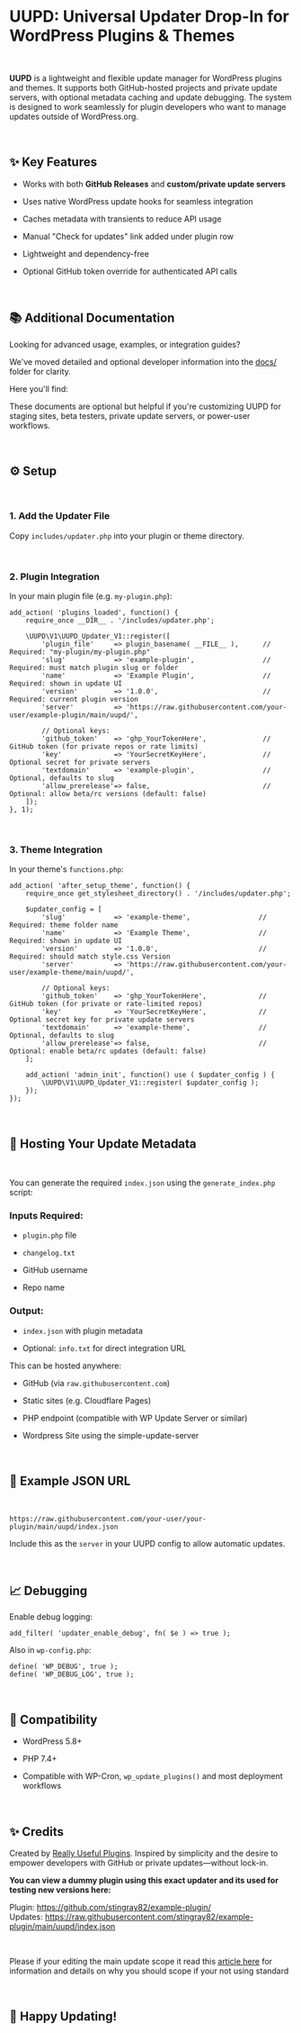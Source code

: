UUPD: Universal Updater Drop-In for WordPress Plugins & Themes
==============================================================

 

**UUPD** is a lightweight and flexible update manager for WordPress plugins and
themes. It supports both GitHub-hosted projects and private update servers, with
optional metadata caching and update debugging. The system is designed to work
seamlessly for plugin developers who want to manage updates outside of
WordPress.org.

 

✨ Key Features
--------------

-   Works with both **GitHub Releases** and **custom/private update servers**

-   Uses native WordPress update hooks for seamless integration

-   Caches metadata with transients to reduce API usage

-   Manual "Check for updates" link added under plugin row

-   Lightweight and dependency-free

-   Optional GitHub token override for authenticated API calls

 

📚 Additional Documentation
--------------------------

Looking for advanced usage, examples, or integration guides?

We've moved detailed and optional developer information into the [docs/](./docs)
folder for clarity.

Here you'll find:

These documents are optional but helpful if you're customizing UUPD for staging
sites, beta testers, private update servers, or power-user workflows.

 

⚙️ Setup
-------

 

### 1. **Add the Updater File**

Copy `includes/updater.php` into your plugin or theme directory.

 

### 2. **Plugin Integration**

In your main plugin file (e.g. `my-plugin.php`):

~~~~~~~~~~~~~~~~~~~~~~~~~~~~~~~~~~~~~~~~~~~~~~~~~~~~~~~~~~~~~~~~~~~~~~~~~~~~~~~~
add_action( 'plugins_loaded', function() {
    require_once __DIR__ . '/includes/updater.php';

    \UUPD\V1\UUPD_Updater_V1::register([
        'plugin_file'     => plugin_basename( __FILE__ ),      // Required: "my-plugin/my-plugin.php"
        'slug'            => 'example-plugin',                 // Required: must match plugin slug or folder
        'name'            => 'Example Plugin',                 // Required: shown in update UI
        'version'         => '1.0.0',                          // Required: current plugin version
        'server'          => 'https://raw.githubusercontent.com/your-user/example-plugin/main/uupd/',

        // Optional keys:
        'github_token'    => 'ghp_YourTokenHere',              // GitHub token (for private repos or rate limits)
        'key'             => 'YourSecretKeyHere',              // Optional secret for private servers
        'textdomain'      => 'example-plugin',                 // Optional, defaults to slug
        'allow_prerelease'=> false,                            // Optional: allow beta/rc versions (default: false)
    ]);
}, 1);
~~~~~~~~~~~~~~~~~~~~~~~~~~~~~~~~~~~~~~~~~~~~~~~~~~~~~~~~~~~~~~~~~~~~~~~~~~~~~~~~

 

### 3. **Theme Integration**

In your theme's `functions.php`:

~~~~~~~~~~~~~~~~~~~~~~~~~~~~~~~~~~~~~~~~~~~~~~~~~~~~~~~~~~~~~~~~~~~~~~~~~~~~~~~~
add_action( 'after_setup_theme', function() {
    require_once get_stylesheet_directory() . '/includes/updater.php';

    $updater_config = [
        'slug'            => 'example-theme',                 // Required: theme folder name
        'name'            => 'Example Theme',                 // Required: shown in update UI
        'version'         => '1.0.0',                         // Required: should match style.css Version
        'server'          => 'https://raw.githubusercontent.com/your-user/example-theme/main/uupd/',

        // Optional keys:
        'github_token'    => 'ghp_YourTokenHere',             // GitHub token (for private or rate-limited repos)
        'key'             => 'YourSecretKeyHere',             // Optional secret key for private update servers
        'textdomain'      => 'example-theme',                 // Optional, defaults to slug
        'allow_prerelease'=> false,                           // Optional: enable beta/rc updates (default: false)
    ];

    add_action( 'admin_init', function() use ( $updater_config ) {
        \UUPD\V1\UUPD_Updater_V1::register( $updater_config );
    });
});
~~~~~~~~~~~~~~~~~~~~~~~~~~~~~~~~~~~~~~~~~~~~~~~~~~~~~~~~~~~~~~~~~~~~~~~~~~~~~~~~

 

📁 Hosting Your Update Metadata
------------------------------

 

You can generate the required `index.json` using the `generate_index.php`
script:

### Inputs Required:

-   `plugin.php` file

-   `changelog.txt`

-   GitHub username

-   Repo name

### Output:

-   `index.json` with plugin metadata

-   Optional: `info.txt` for direct integration URL

This can be hosted anywhere:

-   GitHub (via `raw.githubusercontent.com`)

-   Static sites (e.g. Cloudflare Pages)

-   PHP endpoint (compatible with WP Update Server or similar)

-   Wordpress Site using the simple-update-server

 

🚀 Example JSON URL
------------------

 

~~~~~~~~~~~~~~~~~~~~~~~~~~~~~~~~~~~~~~~~~~~~~~~~~~~~~~~~~~~~~~~~~~~~~~~~~~~~~~~~
https://raw.githubusercontent.com/your-user/your-plugin/main/uupd/index.json
~~~~~~~~~~~~~~~~~~~~~~~~~~~~~~~~~~~~~~~~~~~~~~~~~~~~~~~~~~~~~~~~~~~~~~~~~~~~~~~~

Include this as the `server` in your UUPD config to allow automatic updates.

 

📈 Debugging
-----------

Enable debug logging:

~~~~~~~~~~~~~~~~~~~~~~~~~~~~~~~~~~~~~~~~~~~~~~~~~~~~~~~~~~~~~~~~~~~~~~~~~~~~~~~~
add_filter( 'updater_enable_debug', fn( $e ) => true );
~~~~~~~~~~~~~~~~~~~~~~~~~~~~~~~~~~~~~~~~~~~~~~~~~~~~~~~~~~~~~~~~~~~~~~~~~~~~~~~~

Also in `wp-config.php`:

~~~~~~~~~~~~~~~~~~~~~~~~~~~~~~~~~~~~~~~~~~~~~~~~~~~~~~~~~~~~~~~~~~~~~~~~~~~~~~~~
define( 'WP_DEBUG', true );
define( 'WP_DEBUG_LOG', true );
~~~~~~~~~~~~~~~~~~~~~~~~~~~~~~~~~~~~~~~~~~~~~~~~~~~~~~~~~~~~~~~~~~~~~~~~~~~~~~~~

 

🔗 Compatibility
---------------

-   WordPress 5.8+

-   PHP 7.4+

-   Compatible with WP-Cron, `wp_update_plugins()` and most deployment workflows

 

✨ Credits
---------

Created by [Really Useful Plugins](https://reallyusefulplugins.com). Inspired by
simplicity and the desire to empower developers with GitHub or private
updates—without lock-in.

**You can view a dummy plugin using this exact updater and its used for testing
new versions here:**

Plugin: <https://github.com/stingray82/example-plugin/>  
Updates:
<https://raw.githubusercontent.com/stingray82/example-plugin/main/uupd/index.json>

 

Please if your editing the main update scope it read this [article
here](https://techarticles.co.uk/why-rescoping-is-important-uupd/) for
information and details on why you should scope if your not using standard

 

🎉 Happy Updating!
-----------------
